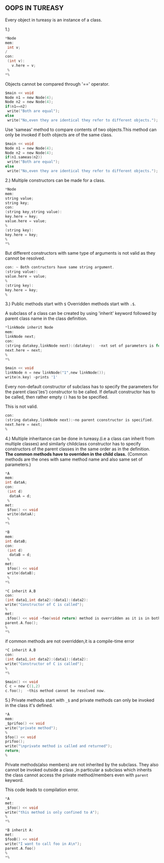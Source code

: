 ## OOPS IN TUREASY
Every object in tureasy is an instance of a class.

1.)
```c
*Node
mem:
 int v;
/
con:
 (int v): 
   v.here = v;
 %
*%
```

Objects cannot be compared through '==' operator.
```c
$main << void
Node n1 = new Node(4);
Node n2 = new Node(4);
if(n1==n2)
 write("Both are equal");
else
 write("No,even they are identical they refer to different objects."); 

```
Use 'sameas' method to compare contents of two objects.This method can only be invoked if both objects are of the same class.
```c
$main << void
Node n1 = new Node(4);
Node n2 = new Node(4);
if(n1.sameas(n2))
 write("Both are equal");
else
 write("No,even they are identical they refer to different objects.");
```
2.)
Multiple constructors can be made for a class.
```c
*Node
mem:
string value;
string key;
con:
(string key,string value):
key.here = key;
value.here = value;
%
(string key):
key.here = key;
%
*%
```
But different constructors with same type of arguments is not valid as they cannot be resolved.
```c
con: ~ Both contructors have same string argument.
(string value): 
value.here = value;
%
(string key):
key.here = key;
%
```
3.)
Public methods start with `$`
Overridden methods start with `.$`.

A subclass of a class can be created by using 'inherit' keyword followed by parent class name  in the class definition.

```c
*linkNode inherit Node
mem:
linkNode next;
con: 
(string datakey,linkNode next):(datakey):  ~nxt set of parameters is for the parentclass constructor.
next.here = next;
%
*%

$main << void
linkNode n = new linkNode("1",new linkNode());
write(n.key) ~prints '1'
```
Every non-default constructor of subclass has to specify the parameters for the parent class'(es') constructor to be called. If default constructor has to be called, then rather empty  `()` has to be specified.

This is not valid.
```c
con:  
(string datakey,linkNode next):~no parent cconstructor is specified.
next.here = next;
%
```

4.)
Multiple inheritance can be done in tureasy.(i.e a class can inherit from multiple classes) and similarly childclass constructor has to specify constructors of the parent classes in the same order as in the definition.
**The common methods have to overriden in the child class.**
(Common methods are the ones with same method name and also same set of parameters.)
```c
*A
mem:
int dataA;
con:
 (int d)
  dataA = d;
 %
met:
 $foo() << void
 write(dataA);
 %
*%

*B
mem:
int dataB;
con:
 (int d)
  dataB = d;
 %
met:
 $foo() << void
 write(dataB);
 %
*%

*C inherit A,B
con:
(int data1,int data2):(data1):(data2):
write("Constructor of C is called");
%
met:
.$foo() << void ~foo(void return) method is overridden as it is in both A & B;
parent.A.foo();
%
*%
```
if common methods are not overridden,it is a compile-time error
```c
*C inherit A,B
con:
(int data1,int data2):(data1):(data2):
write("Constructor of C is called");
%
*%

$main() << void
C c = new C(1,2)
c.foo();  ~this method cannot be resolved now.
```
5.)
Private methods start with `_$` and private methods can only be invoked in the class it's defined.

```c
*A
mem:
_$prifoo() << void
write("private method");
%
$foo() << void
prifoo();
write("\nprivate method is called and returned");
return;
%

```

Private methods(also members) are not inherited by the subclass.
 They also cannot be invoked outside a class ,in particular a subclass which inherits the class cannot access the private method/members even with `parent` keyword.

This code leads to compilation error.
```c
*A
met:
_$foo() << void
write("this method is only confined to A");
%
*%

*B inherit A:
met:
$fooB() << void
write("I want to call foo in A\n");
parent.A.foo()
%
*%
```
